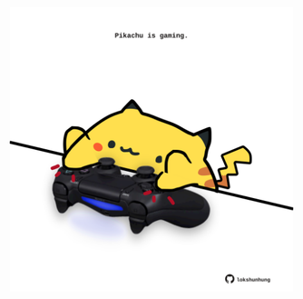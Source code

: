 <!-- built at 07/12/2024, 22:00:36 UTC -->
<p align="center">
  <img width="500" height="500" src="./ReadmeImage.svg">
</p>
